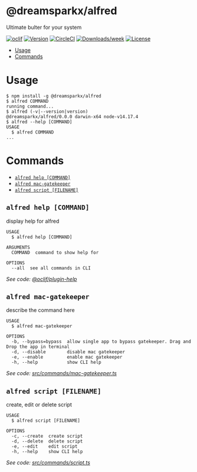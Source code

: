 @dreamsparkx/alfred
===================

Ultimate bulter for your system

[![oclif](https://img.shields.io/badge/cli-oclif-brightgreen.svg)](https://oclif.io)
[![Version](https://img.shields.io/npm/v/@dreamsparkx/alfred.svg)](https://npmjs.org/package/@dreamsparkx/alfred)
[![CircleCI](https://circleci.com/gh/dreamsparkx/alfred/tree/master.svg?style=shield)](https://circleci.com/gh/dreamsparkx/alfred/tree/master)
[![Downloads/week](https://img.shields.io/npm/dw/@dreamsparkx/alfred.svg)](https://npmjs.org/package/@dreamsparkx/alfred)
[![License](https://img.shields.io/npm/l/@dreamsparkx/alfred.svg)](https://github.com/dreamsparkx/alfred/blob/master/package.json)

<!-- toc -->
* [Usage](#usage)
* [Commands](#commands)
<!-- tocstop -->
# Usage
<!-- usage -->
```sh-session
$ npm install -g @dreamsparkx/alfred
$ alfred COMMAND
running command...
$ alfred (-v|--version|version)
@dreamsparkx/alfred/0.0.0 darwin-x64 node-v14.17.4
$ alfred --help [COMMAND]
USAGE
  $ alfred COMMAND
...
```
<!-- usagestop -->
# Commands
<!-- commands -->
* [`alfred help [COMMAND]`](#alfred-help-command)
* [`alfred mac-gatekeeper`](#alfred-mac-gatekeeper)
* [`alfred script [FILENAME]`](#alfred-script-filename)

## `alfred help [COMMAND]`

display help for alfred

```
USAGE
  $ alfred help [COMMAND]

ARGUMENTS
  COMMAND  command to show help for

OPTIONS
  --all  see all commands in CLI
```

_See code: [@oclif/plugin-help](https://github.com/oclif/plugin-help/blob/v3.2.3/src/commands/help.ts)_

## `alfred mac-gatekeeper`

describe the command here

```
USAGE
  $ alfred mac-gatekeeper

OPTIONS
  -b, --bypass=bypass  allow single app to bypass gatekeeper. Drag and Drop the app in terminal
  -d, --disable        disable mac gatekeeper
  -e, --enable         enable mac gatekeeper
  -h, --help           show CLI help
```

_See code: [src/commands/mac-gatekeeper.ts](https://github.com/dreamsparkx/alfred/blob/v0.0.0/src/commands/mac-gatekeeper.ts)_

## `alfred script [FILENAME]`

create, edit or delete script

```
USAGE
  $ alfred script [FILENAME]

OPTIONS
  -c, --create  create script
  -d, --delete  delete script
  -e, --edit    edit script
  -h, --help    show CLI help
```

_See code: [src/commands/script.ts](https://github.com/dreamsparkx/alfred/blob/v0.0.0/src/commands/script.ts)_
<!-- commandsstop -->
